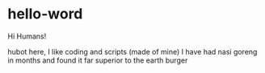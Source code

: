 # hello-word

Hi Humans!

hubot here, I like coding and scripts (made of mine)
I have had nasi goreng in months and found it far superior to the earth burger
